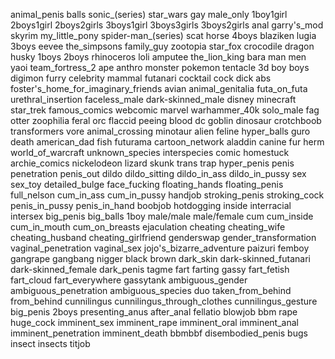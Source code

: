 animal_penis balls sonic_(series) star_wars gay male_only 1boy1girl 2boys1girl 2boys2girls 3boys1girl 3boys3girls 3boys2girls anal garry's_mod skyrim my_little_pony spider-man_(series) scat horse 4boys blaziken lugia 3boys eevee the_simpsons family_guy zootopia star_fox crocodile dragon husky 1boys 2boys rhinoceros loli amputee the_lion_king bara man men yaoi team_fortress_2 ape anthro monster pokemon tentacle 3d boy boys digimon furry celebrity mammal futanari cocktail cock dick abs foster's_home_for_imaginary_friends avian animal_genitalia futa_on_futa urethral_insertion faceless_male dark-skinned_male disney minecraft star_trek famous_comics webcomic marvel warhammer_40k solo_male fag otter zoophilia feral orc flaccid peeing blood dc goblin dinosaur crotchboob transformers vore animal_crossing minotaur alien feline hyper_balls guro death american_dad fish futurama cartoon_network aladdin canine fur herm world_of_warcraft unknown_species interspecies comic homestuck archie_comics nickelodeon lizard skunk trans trap hyper_penis penis penetration penis_out dildo dildo_sitting dildo_in_ass dildo_in_pussy sex sex_toy detailed_bulge face_fucking floating_hands floating_penis full_nelson cum_in_ass cum_in_pussy handjob stroking_penis stroking_cock penis_in_pussy penis_in_hand boobjob hotdogging inside interracial intersex big_penis big_balls 1boy male/male male/female cum cum_inside cum_in_mouth cum_on_breasts ejaculation cheating cheating_wife cheating_husband cheating_girlfriend genderswap gender_transformation vaginal_penetration vaginal_sex jojo's_bizarre_adventure paizuri femboy gangrape gangbang nigger black brown dark_skin dark-skinned_futanari dark-skinned_female dark_penis tagme fart farting gassy fart_fetish fart_cloud fart_everywhere gassytank ambiguous_gender ambiguous_penetration ambiguous_species duo taken_from_behind from_behind cunnilingus cunnilingus_through_clothes cunnilingus_gesture big_penis 2boys presenting_anus after_anal fellatio blowjob bbm rape huge_cock imminent_sex imminent_rape imminent_oral imminent_anal imminent_penetration imminent_death bbmbbf disembodied_penis bugs insect insects titjob
